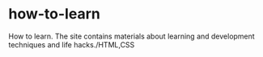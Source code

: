 # how-to-learn
How to learn. The site contains materials about learning and development techniques and life hacks./HTML,CSS
